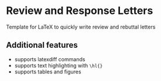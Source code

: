 # Review and Response Letters
Template for LaTeX to quickly write review and rebuttal letters 

## Additional features

- supports latexdiff commands
- supports text highlighting with `\hl{}`
- supports tables and figures